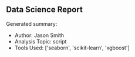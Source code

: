 ## Data Science Report

Generated summary:

- Author: Jason Smith
- Analysis Topic: script
- Tools Used: ['seaborn', 'scikit-learn', 'xgboost']
